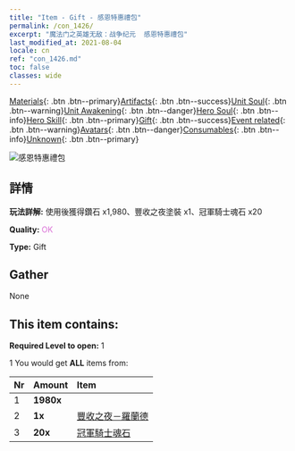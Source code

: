 ```yaml
---
title: "Item - Gift - 感恩特惠禮包"
permalink: /con_1426/
excerpt: "魔法门之英雄无敌：战争纪元  感恩特惠禮包"
last_modified_at: 2021-08-04
locale: cn
ref: "con_1426.md"
toc: false
classes: wide
---
```

 [Materials](/ItemsCN/){: .btn .btn--primary}[Artifacts](/ItemsCN/Artifacts/){: .btn .btn--success}[Unit Soul](/ItemsCN/UnitSoul/){: .btn .btn--warning}[Unit Awakening](/ItemsCN/UnitAwakening/){: .btn .btn--danger}[Hero Soul](/ItemsCN/HeroSoul/){: .btn .btn--info}[Hero Skill](/ItemsCN/HeroSkill/){: .btn .btn--primary}[Gift](/ItemsCN/Gift/){: .btn .btn--success}[Event related](/ItemsCN/Events/){: .btn .btn--warning}[Avatars](/ItemsCN/Avatars/){: .btn .btn--danger}[Consumables](/ItemsCN/Consumables/){: .btn .btn--info}[Unknown](/ItemsCN/Unknown/){: .btn .btn--primary}

 ![感恩特惠禮包](/images/t/i_907040.png)

## 詳情
 **玩法詳解:** 使用後獲得鑽石 x1,980、豐收之夜塗裝 x1、冠軍騎士魂石 x20

 **Quality:** <span style="color: #DA70D6">OK</span>

 **Type:** Gift

## Gather

  None

## This item contains:

 **Required Level to open:** 1

 1 You would get **ALL** items  from:

  | Nr | Amount |     Item    |
  |:---|:-------|:------------|
  | 1 |  **1980x** | <i class="fas fa-gem"/> |  | 
  | 2 |  **1x** | [豐收之夜－羅蘭德](/cn/Items/con_1034/) |  | 
  | 3 |  **20x** | [冠軍騎士魂石](/cn/Items/unt_287/) |  | 
